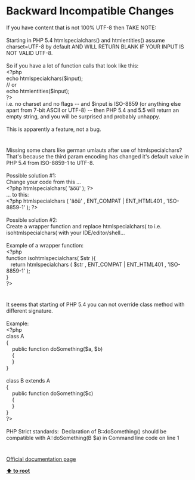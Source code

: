 # Backward Incompatible Changes




<div class="phpcode"><span class="html">
If you have content that is not 100% UTF-8 then TAKE NOTE:<br><br>Starting in PHP 5.4 htmlspecialchars() and htmlentities() assume charset=UTF-8 by default AND WILL RETURN BLANK IF YOUR INPUT IS NOT VALID UTF-8.<br><br>So if you have a lot of function calls that look like this:<br><span class="default">&lt;?php<br></span><span class="keyword">echo </span><span class="default">htmlspecialchars</span><span class="keyword">(</span><span class="default">$input</span><span class="keyword">);<br></span><span class="comment">// or<br></span><span class="keyword">echo </span><span class="default">htmlentities</span><span class="keyword">(</span><span class="default">$input</span><span class="keyword">);<br></span><span class="default">?&gt;<br></span>i.e. no charset and no flags -- and $input is ISO-8859 (or anything else apart from 7-bit ASCII or UTF-8) -- then PHP 5.4 and 5.5 will return an empty string, and you will be surprised and probably unhappy.<br><br>This is apparently a feature, not a bug.</span>
</div>
  

#


<div class="phpcode"><span class="html">
Missing some chars like german umlauts after use of htmlspecialchars? That&apos;s because the third param encoding has changed it&apos;s default value in PHP 5.4 from ISO-8859-1 to UTF-8. 
<br>
<br>Possible solution #1:
<br>Change your code from this ...
<br><span class="default">&lt;?php htmlspecialchars</span><span class="keyword">( </span><span class="string">&apos;&#xE4;&#xF6;&#xFC;&apos; </span><span class="keyword">); </span><span class="default">?&gt;
<br></span>... to this:
<br><span class="default">&lt;?php htmlspecialchars </span><span class="keyword">( </span><span class="string">&apos;&#xE4;&#xF6;&#xFC;&apos; </span><span class="keyword">, </span><span class="default">ENT_COMPAT </span><span class="keyword">| </span><span class="default">ENT_HTML401 </span><span class="keyword">, </span><span class="string">&apos;ISO-8859-1&apos; </span><span class="keyword">); </span><span class="default">?&gt;
<br></span>
<br>Possible solution #2:
<br>Create a wrapper function and replace htmlspecialchars( to i.e. isohtmlspecialchars( with your IDE/editor/shell...
<br>
<br>Example of a wrapper function: 
<br><span class="default">&lt;?php
<br></span><span class="keyword">function </span><span class="default">isohtmlspecialchars</span><span class="keyword">( </span><span class="default">$str </span><span class="keyword">){
<br>&#xA0;&#xA0; return </span><span class="default">htmlspecialchars </span><span class="keyword">( </span><span class="default">$str </span><span class="keyword">, </span><span class="default">ENT_COMPAT </span><span class="keyword">| </span><span class="default">ENT_HTML401 </span><span class="keyword">, </span><span class="string">&apos;ISO-8859-1&apos; </span><span class="keyword">);
<br>}
<br></span><span class="default">?&gt;</span>
</span>
</div>
  

#


<div class="phpcode"><span class="html">
It seems that starting of PHP 5.4 you can not override class method with different signature.<br><br>Example:<br><span class="default">&lt;?php<br></span><span class="keyword">class </span><span class="default">A<br></span><span class="keyword">{ <br>&#xA0; &#xA0; public function </span><span class="default">doSomething</span><span class="keyword">(</span><span class="default">$a</span><span class="keyword">, </span><span class="default">$b</span><span class="keyword">)<br>&#xA0; &#xA0; {<br>&#xA0; &#xA0; }<br>}<br><br>class </span><span class="default">B </span><span class="keyword">extends </span><span class="default">A<br></span><span class="keyword">{<br>&#xA0; &#xA0; public function </span><span class="default">doSomething</span><span class="keyword">(</span><span class="default">$c</span><span class="keyword">)<br>&#xA0; &#xA0; {<br>&#xA0; &#xA0; }<br>}<br></span><span class="default">?&gt;<br></span><br>PHP Strict standards:&#xA0; Declaration of B::doSomething() should be compatible with A::doSomething(B $a) in Command line code on line 1</span>
</div>
  

#

[Official documentation page](https://www.php.net/manual/en/migration54.incompatible.php)

**[⬆ to root](/)**